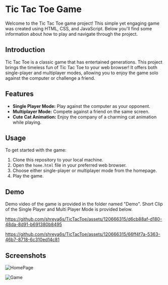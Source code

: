 # Tic Tac Toe Game

Welcome to the Tic Tac Toe game project! This simple yet engaging game was created using HTML, CSS, and JavaScript. Below you'll find some information about how to play and navigate through the project.

## Introduction

Tic Tac Toe is a classic game that has entertained generations. This project brings the timeless fun of Tic Tac Toe to your web browser! It offers both single-player and multiplayer modes, allowing you to enjoy the game solo against the computer or challenge a friend.

## Features

- **Single Player Mode:** Play against the computer as your opponent.
- **Multiplayer Mode:** Compete against a friend on the same screen.
- **Cute Cat Animation:** Enjoy the company of a charming cat animation while playing.

## Usage

To get started with the game:
1. Clone this repository to your local machine.
2. Open the `home.html` file in your preferred web browser.
3. Choose either single-player or multiplayer mode from the homepage.
4. Play the game.

## Demo

Demo video of the game is provided in the folder named "Demo".
Short Clip of the Single Player and Multi Player Mode is provided below.

https://github.com/shreya6s/TicTacToe/assets/120666315/d6cb88af-d180-48da-8d91-b691380b8495

https://github.com/shreya6s/TicTacToe/assets/120666315/66ff4f7a-5363-46b7-8718-6c310ed14c81


## Screenshots

![HomePage](https://github.com/shreya6s/TicTacToe/assets/120666315/17129a5f-15d8-4d95-8888-2e66cb8da702)

![Game](https://github.com/shreya6s/TicTacToe/assets/120666315/5214bac2-c0ba-46f9-a61b-ea8d6ab789d8)

